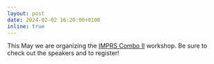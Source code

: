 ```yaml
---
layout: post
date: 2024-02-02 16:20:00+0100
inline: true
---
```


This May we are organizing the [IMPRS Combo II](https://www.mis.mpg.de/de/events/series/imprs-combo-ii) workshop. Be sure to check out the speakers and to register!

